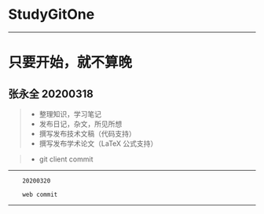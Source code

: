 # StudyGitOne
------
# 只要开始，就不算晚 
张永全  20200318
------
> * 整理知识，学习笔记
> * 发布日记，杂文，所见所想
> * 撰写发布技术文稿（代码支持）
> * 撰写发布学术论文（LaTeX 公式支持）

> * git client commit

------------
        20200320
        
        web commit
------
